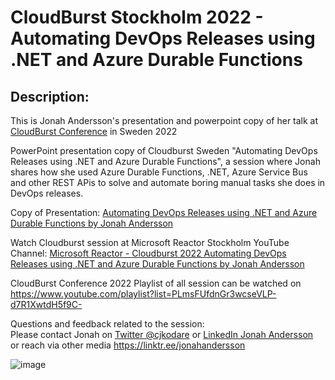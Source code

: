 # CloudBurst Stockholm 2022 - Automating DevOps Releases using .NET and Azure Durable Functions 

## Description:

This is Jonah Andersson's presentation and powerpoint copy of her talk at <a href="https://cloudburst.azurewebsites.net/" target="_blank">CloudBurst Conference</a> in Sweden 2022 

PowerPoint presentation copy of Cloudburst Sweden "Automating DevOps Releases using .NET and Azure Durable Functions", a session where Jonah shares how she used Azure Durable Functions, .NET, Azure Service Bus and other REST APis to solve and automate boring manual tasks she does in DevOps releases.

Copy of Presentation: <a href="https://cloudburst.azurewebsites.net/](https://github.com/jonahandersson/cloudburst-2022-automating-devopsreleases-using-dotnet-azuredurablefunctions/blob/master/Cloudburst%202022%20%20Sweden%20-%20%20Automating%20DevOps%20Releases%20using%20.NET%20and%20Azure%20Durable%20Functions%20%20by%20Jonah%20Andersson.pdf" target="_blank">Automating DevOps Releases using .NET and Azure Durable Functions by Jonah Andersson</a> 

Watch Cloudburst session at Microsoft Reactor Stockholm YouTube Channel:
<a href="https://www.youtube.com/watch?v=s-srfnrR9jo" target="_blank">Microsoft Reactor - Cloudburst 2022 Automating DevOps Releases using .NET and Azure Durable Functions by Jonah Andersson</a>

CloudBurst Conference 2022 Playlist of all session can be watched on https://www.youtube.com/playlist?list=PLmsFUfdnGr3wcseVLP-d7R1XwtdH5f9C- 

Questions and feedback related to the session: <br/> Please contact Jonah on <a href="https://twitter.com/cjkodare" target="_blank">Twitter @cjkodare</a> or <a href="https://twitter.com/cjkodare" target="_blank">LinkedIn Jonah Andersson</a> <br/> or reach via other media https://linktr.ee/jonahandersson

![image](https://user-images.githubusercontent.com/14919667/199809251-878ae738-665a-4936-b1fa-7665baee73a8.png) 

